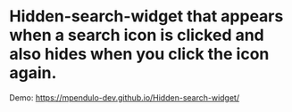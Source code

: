 # Hidden-search-widget that appears when a search icon is clicked and also hides when you click the icon again.

Demo: https://mpendulo-dev.github.io/Hidden-search-widget/
